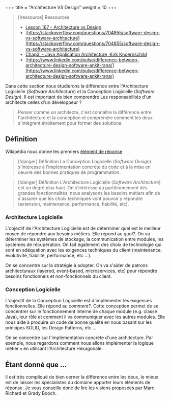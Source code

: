 +++
title = "Architecture VS Design"
weight = 10
+++

> [!ressource] Ressources
> - [Lesson 167 - Architecture vs Design](https://youtu.be/0tEBv2kAuNY)
> - [https://stackoverflow.com/questions/704855/software-design-vs-software-architecture](https://stackoverflow.com/questions/704855/software-design-vs-software-architecture)
> - [Chap3. - Java Application Architecture, Kirk Knoernschild](https://ptgmedia.pearsoncmg.com/images/9780321247131/samplepages/0321247132.pdf)
> - [https://www.linkedin.com/pulse/difference-between-architecture-design-software-ankit-rana/](https://www.linkedin.com/pulse/difference-between-architecture-design-software-ankit-rana/)

Dans cette section nous étudierons la différence entre l'Architecture Logicielle (_Software Architecture_) et la Conception Logicielle (_Software Design_).
Il est important de bien comprendre Les responsabilités d'un architecte celles d'un développeur ?

> Penser comme un architecte, c'est connaître la différence entre l'architecture et la conception et comprendre comment les deux s'intègrent étroitement pour former des solutions.

## Définition

Wikipédia nous donne les premiers [élément de réponse](https://en.wikipedia.org/wiki/Architecture_description_language#Architecture_vs._design)

> [!danger] Définition
>  La Conception Logicielle (_Software Design_) s'intéresse à l'implémentation concrète du code et à la mise en oeuvre des bonnes pratiques de programmation.

> [!danger] Définition
>  L'Architecture Logicielle (_Software Architecture_) est un degré plus haut. On s'intéresse au partitionnement des grandes fonctionnalités, nous analysons les besoins métiers afin de s'assurer que les choix techniques vont pouvoir y répondre (extension, maintenance, performance, fiabilité, etc).

### Architecture Logicielle

L'objectif de l'Architecture Logicielle est de déterminer quel est le meilleur moyen de répondre aux besoins métiers. Elle répond au _quoi?_. On va déterminer les systèmes de stockage, la communication entre modules, les systèmes de récupération. On fait également des choix de technologie qui sont en adéquation avec les exigences techniques du client (maintenance, évolutivité, fiabilité, performance, etc ...).

On se concentre sur la stratégie à adopter. On va s'aider de patrons architecturaux (layered, event-based, microservices, etc) pour répondre besoins fonctionnels et non-fonctionnels du client.

### Conception Logicielle

L'objectif de la Conception Logicielle est d'implémenter les exigences fonctionnelles. Elle répond au _comment?_. Cette conception permet de se concentrer sur le fonctionnement interne de chaque module (e.g. classe Java), leur rôle et comment il va communiquer avec les autres modules. Elle nous aide à produire un code de bonne qualité en nous basant sur les principes SOLID, les Design Patterns, etc ...

On se concentre sur l'implémentation concrète d'une architecture. Par exemple, nous regardons comment nous allons implémenter la logique métier `m` en utilisant l'Architecture Hexagonale.

## Étant donné que ...

Il est très compliqué de bien cerner la différence entre les deux, le mieux est de laisser les spécialistes du domaine apporter leurs éléments de réponse. Je vous conseille donc de lire les visions proposées par Marc Richard et Grady Booch.
